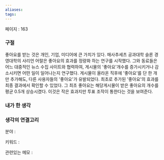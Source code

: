 ```yaml
---
aliases: 
tags:
---
```

페이지 : 163

### 구절
좋아요를 받는 것은 개인, 기업, 미디어에 큰 가치가 있다. 매사추세츠 공과대학 슬론 경영대학의 사리언 어랄은 좋아요의 효과를 정량화 하는 연구를 시작했다. 그와 동료들은 어느 대중적인 뉴스 수집 사이트와 협력하여, 게시물의 '좋아요'개수를 증가시키거나 감소시키면 어떤 일이 일어나는지 연구했다. 게시물이 올라온 직후에 '좋아요'를 단 한 개만 추가해도, 다른 사용자들의 '좋아요'가 유발되었다. 최초로 추가된 '좋아요'의 효과를 최종 결과에서 확인할 수 있었다. 그 최초 좋아요는 해당게시물이 받은 좋아요의 개수를 평균 0.5개 상승시켰다. 이것은 작은 효과지만 투표 조작이 통한다는 것을 보여준다.


### 내가 한 생각


### 생각의 연결고리
분야 : 

키워드 : 

관련있는 메모 : 
